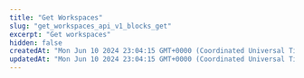 ```yaml
---
title: "Get Workspaces"
slug: "get_workspaces_api_v1_blocks_get"
excerpt: "Get workspaces"
hidden: false
createdAt: "Mon Jun 10 2024 23:04:15 GMT+0000 (Coordinated Universal Time)"
updatedAt: "Mon Jun 10 2024 23:04:15 GMT+0000 (Coordinated Universal Time)"
---
```

